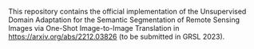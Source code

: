 This repository contains the official implementation of the Unsupervised Domain Adaptation for
the Semantic Segmentation of Remote Sensing Images via One-Shot Image-to-Image Translation in https://arxiv.org/abs/2212.03826 (to be submitted in GRSL 2023). 
